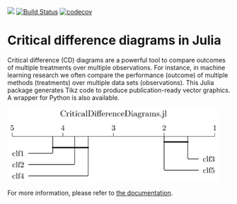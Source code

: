 [![](https://img.shields.io/badge/docs-dev-blue.svg)](https://mirkobunse.github.io/CriticalDifferenceDiagrams.jl/dev)
[![Build Status](https://github.com/mirkobunse/CriticalDifferenceDiagrams.jl/workflows/CI/badge.svg)](https://github.com/mirkobunse/CriticalDifferenceDiagrams.jl/actions)
[![codecov](https://codecov.io/gh/mirkobunse/CriticalDifferenceDiagrams.jl/branch/master/graph/badge.svg?token=LWBUWCH8OQ)](https://codecov.io/gh/mirkobunse/CriticalDifferenceDiagrams.jl)


# Critical difference diagrams in Julia

Critical difference (CD) diagrams are a powerful tool to compare outcomes of multiple treatments over multiple observations. For instance, in machine learning research we often compare the performance (outcome) of multiple methods (treatments) over multiple data sets (observations). This Julia package generates Tikz code to produce publication-ready vector graphics. A wrapper for Python is also available.

<img alt="docs/src/assets/example.svg" src="docs/src/assets/example.svg" width="480">

For more information, please refer to [the documentation](https://mirkobunse.github.io/CriticalDifferenceDiagrams.jl/dev).
